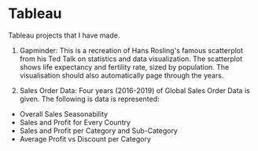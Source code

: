 # Tableau
Tableau projects that I have made. 

1. Gapminder: This is a recreation of Hans Rosling's famous scatterplot from his Ted Talk on statistics and data visualization. The scatterplot shows life expectancy and fertility rate, sized by population. The visualisation should also automatically page through the years. 

2. Sales Order Data: Four years (2016-2019) of Global Sales Order Data is given. The following is data is represented:
- Overall Sales Seasonability 
- Sales and Profit for Every Country
- Sales and Profit per Category and Sub-Category
- Average Profit vs Discount per Category
